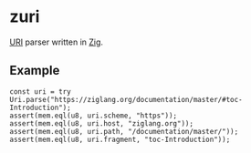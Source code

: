 # zuri
[URI](https://en.wikipedia.org/wiki/Uniform_Resource_Identifier) parser written in [Zig](https://ziglang.org/).

## Example
```Zig
const uri = try Uri.parse("https://ziglang.org/documentation/master/#toc-Introduction");
assert(mem.eql(u8, uri.scheme, "https"));
assert(mem.eql(u8, uri.host, "ziglang.org"));
assert(mem.eql(u8, uri.path, "/documentation/master/"));
assert(mem.eql(u8, uri.fragment, "toc-Introduction"));
```
